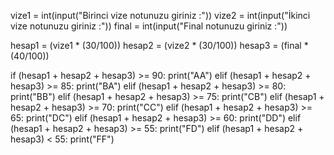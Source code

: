 
vize1 = int(input("Birinci vize notunuzu giriniz :"))
vize2 = int(input("İkinci vize notunuzu giriniz :"))
final = int(input("Final notunuzu giriniz :"))

hesap1 = (vize1 * (30/100))
hesap2 = (vize2 * (30/100))
hesap3 = (final * (40/100))

if (hesap1 + hesap2 + hesap3) >= 90:
    print("AA")
elif (hesap1 + hesap2 + hesap3) >= 85:
    print("BA")
elif (hesap1 + hesap2 + hesap3) >= 80:
    print("BB")
elif (hesap1 + hesap2 + hesap3) >= 75:
    print("CB")
elif (hesap1 + hesap2 + hesap3) >= 70:
    print("CC")
elif (hesap1 + hesap2 + hesap3) >= 65:
    print("DC")
elif (hesap1 + hesap2 + hesap3) >= 60:
    print("DD")
elif (hesap1 + hesap2 + hesap3) >= 55:
    print("FD")
elif (hesap1 + hesap2 + hesap3) < 55:
    print("FF")
